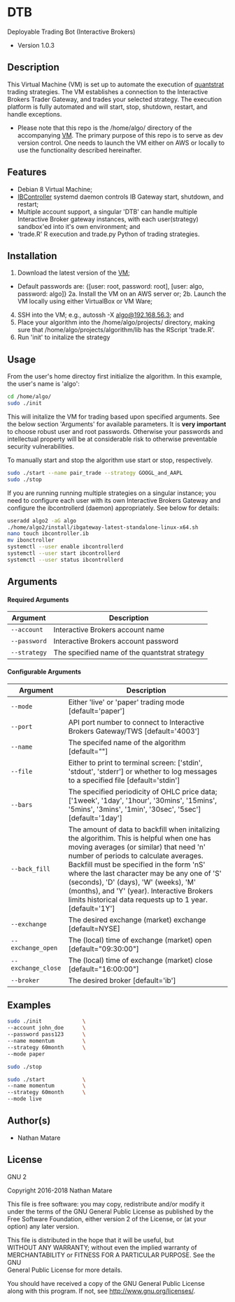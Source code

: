 # DTB
Deployable Trading Bot (Interactive Brokers)

* Version 1.0.3

## Description
This Virtual Machine (VM) is set up to automate the execution of [quantstrat](https://github.com/braverock/quantstrat) trading strategies. The VM establishes a connection to the Interactive Brokers Trader Gateway, and trades your selected strategy. The execution platform is fully automated and will start, stop, shutdown, restart, and handle exceptions. 

* Please note that this repo is the /home/algo/ directory of the accompanying [VM](https://www.dropbox.com/sh/jc94pfbe0r6cgrw/AAAkD46RrT6O2y5XyY1bbROka?dl=0). The primary purpose of this repo is to serve as dev version control. One needs to launch the VM either on AWS or locally to use the functionality described hereinafter.

## Features
  - Debian 8 Virtual Machine;
  - [IBController](https://github.com/ib-controller/ib-controller) systemd daemon controls IB Gateway start, shutdown, and restart; 
  - Multiple account support, a singular 'DTB' can handle multiple Interactive Broker gateway instances, with each user(strategy) sandbox'ed into it's own environment; and
  - 'trade.R' R execution and trade.py Python of trading strategies.
 
## Installation
1.  Download the latest version of the [VM](https://www.dropbox.com/sh/jc94pfbe0r6cgrw/AAAkD46RrT6O2y5XyY1bbROka?dl=0);
* Default passwords are: {[user: root, password: root], [user: algo, password: algo]}
2a. 	Install the VM on an AWS server or;
2b. 	Launch the VM locally using either VirtualBox or VM Ware;
4.	SSH into the VM; e.g., autossh -X algo@192.168.56.3; and
5.  Place your algorithm into the /home/algo/projects/ directory, making sure that
	/home/algo/projects/algorithm/lib has the RScript 'trade.R'.
6. Run 'init' to initalize the strategy

## Usage
From the user's home directoy first initialize the algorithm. In this example, the user's name is 'algo':
```sh
cd /home/algo/
sudo ./init
```

This will initalize the VM for trading based upon specified arguments. See the below section 'Arguments' for available parameters. It is **very important** to choose robust user and root passwords. Otherwise your passwords and intellectual property will be at considerable risk to otherwise preventable security vulnerabilities.

To manually start and stop the algorithm use start or stop, respectively.
```sh
sudo ./start --name pair_trade --strategy GOOGL_and_AAPL
sudo ./stop
```

If you are running running multiple strategies on a singular instance; you need to configure each user with its own Interactive Brokers Gateway and configure
the ibcontrollerd (daemon) appropriately. See below for details:
```sh
useradd algo2 -aG algo
./home/algo2/install/ibgateway-latest-standalone-linux-x64.sh
nano touch ibcontroller.ib 
mv ibonctroller
systemctl --user enable ibcontrollerd
systemctl --user start ibcontrollerd
systemctl --user status ibcontrollerd

```


## Arguments
#### Required Arguments
| Argument | Description
| ---------------------------- | ------------------------------------------- |
| `--account`       | Interactive Brokers account name 						 |
| `--password`      | Interactive Brokers account password 				 	 |
| `--strategy`      | The specified name of the quantstrat strategy 		 |

#### Configurable Arguments
| Argument | Description
| ---------------------------- | ------------------------------------------  |
| `--mode`          | Either 'live' or 'paper' trading mode [default='paper']				 |
| `--port`          | API port number to connect to Interactive Brokers Gateway/TWS [default='4003'] |
| `--name`     | The specifed name of the algorithm [default=""] |
| `--file`          | Either to print to terminal screen: ['stdin', 'stdout', 'stderr'] or whether to log messages to a specified file [default='stdin']|
| `--bars`          | The specified periodicity of OHLC price data; ['1week', '1day', '1hour', '30mins', '15mins', '5mins', '3mins', '1min', '30sec', '5sec']  [default='1day']|
| `--back_fill`     | The amount of data to backfill when initalizing the algorithim. This is helpful when one has moving averages (or similar) that need 'n' number of periods to calculate averages. Backfill must be specified in the form 'nS' where the last character may be any one of 'S' (seconds), 'D' (days), 'W' (weeks), 'M' (months), and 'Y' (year). Interactive Brokers limits historical data requests up to 1 year. [default='1Y']|
|`--exchange`         |The desired exchange (market) exchange [default=NYSE]			|
|`--exchange_open`    |The (local) time of exchange (market) open [default="09:30:00"]	|
|`--exchange_close`   |The (local) time of exchange (market) close [default="16:00:00"]|
|`--broker`      	|The desired broker [default='ib']			|

## Examples
```sh
sudo ./init 			\
--account john_doe 		\
--password pass123 		\
--name momentum 		\
--strategy 60month		\
--mode paper
```

```sh
sudo ./stop
```

```sh
sudo ./start 			\
--name momentum 		\
--strategy 60month 		\
--mode live
```

Author(s)
----
* Nathan Matare 

License
----

GNU 2

Copyright 2016-2018 Nathan Matare 
  
This file is free software: you may copy, redistribute and/or modify it  
under the terms of the GNU General Public License as published by the  
Free Software Foundation, either version 2 of the License, or (at your  
option) any later version.  

This file is distributed in the hope that it will be useful, but  
WITHOUT ANY WARRANTY; without even the implied warranty of  
MERCHANTABILITY or FITNESS FOR A PARTICULAR PURPOSE.  See the GNU  
General Public License for more details.  

You should have received a copy of the GNU General Public License  
along with this program.  If not, see <http://www.gnu.org/licenses/>.

[//]: # (These are reference links used in the body of this note and get stripped out when the markdown processor does its job. There is no need to format nicely because it shouldn't be seen. Thanks SO - http://stackoverflow.com/questions/4823468/store-comments-in-markdown-syntax)

   [dill]: <https://github.com/joemccann/dillinger>
   [git-repo-url]: <https://github.com/joemccann/dillinger.git>
   [john gruber]: <http://daringfireball.net>
   [df1]: <http://daringfireball.net/projects/markdown/>
   [markdown-it]: <https://github.com/markdown-it/markdown-it>
   [Ace Editor]: <http://ace.ajax.org>
   [node.js]: <http://nodejs.org>
   [Twitter Bootstrap]: <http://twitter.github.com/bootstrap/>
   [jQuery]: <http://jquery.com>
   [@tjholowaychuk]: <http://twitter.com/tjholowaychuk>
   [express]: <http://expressjs.com>
   [AngularJS]: <http://angularjs.org>
   [Gulp]: <http://gulpjs.com>

   [PlDb]: <https://github.com/joemccann/dillinger/tree/master/plugins/dropbox/README.md>
   [PlGh]: <https://github.com/joemccann/dillinger/tree/master/plugins/github/README.md>
   [PlGd]: <https://github.com/joemccann/dillinger/tree/master/plugins/googledrive/README.md>
   [PlOd]: <https://github.com/joemccann/dillinger/tree/master/plugins/onedrive/README.md>
   [PlMe]: <https://github.com/joemccann/dillinger/tree/master/plugins/medium/README.md>
   [PlGa]: <https://github.com/RahulHP/dillinger/blob/master/plugins/googleanalytics/README.md>

